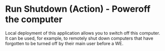 # Run Shutdown (Action) - Poweroff the computer

Local deployment of this application allows you to switch off this computer.
It can be used, for example, to remotely shut down computers
that have forgotten to be turned off by their main user before a WE.
